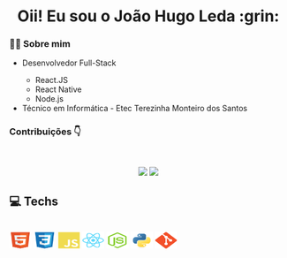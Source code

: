 <h1 align = "center"> 
  Oii! Eu sou o João Hugo Leda :grin:
</h1>

### :tipping_hand_man: Sobre mim
<ul>
  <li> Desenvolvedor Full-Stack </li>    
    <ul>
      <li> React.JS </li>
      <li> React Native </li>
      <li> Node.js </li>      
    </ul>
  </li>
  <li> Técnico em Informática - Etec Terezinha Monteiro dos Santos </li>  
</ul>

### Contribuições :point_down:
<br/>
<p align="center">
  <img height="180em" src="https://github-readme-stats.vercel.app/api?username=hugoleda&show_icons=true&theme=radical&include_all_commits=true&count_private=true"/>
  <img height="180em" src="https://github-readme-stats.vercel.app/api/top-langs/?username=hugoleda&layout=compact&langs_count=7&theme=radical"/>  
</p>

## 💻 Techs
<div style="display: inline_block">
  <br>
  <img align="center" alt="HTML" height="30" width="40" src="https://raw.githubusercontent.com/devicons/devicon/master/icons/html5/html5-original.svg">
  <img align="center" alt="CSS" height="30" width="40" src="https://raw.githubusercontent.com/devicons/devicon/master/icons/css3/css3-original.svg">
  <img align="center" alt="Js" height="30" width="40" src="https://raw.githubusercontent.com/devicons/devicon/master/icons/javascript/javascript-plain.svg">
  <img align="center" alt="React" height="30" width="40" src="https://raw.githubusercontent.com/devicons/devicon/master/icons/react/react-original.svg">
  <img align="center" alt="Ts" height="30" width="40" src="https://raw.githubusercontent.com/devicons/devicon/master/icons/nodejs/nodejs-original.svg">   
  <img align="center" alt="Python" height="30" width="40" src="https://raw.githubusercontent.com/devicons/devicon/master/icons/python/python-original.svg">
  <img align="center" alt="Git" height="30" width="40" src="https://raw.githubusercontent.com/devicons/devicon/master/icons/git/git-original.svg"> 
</div>
